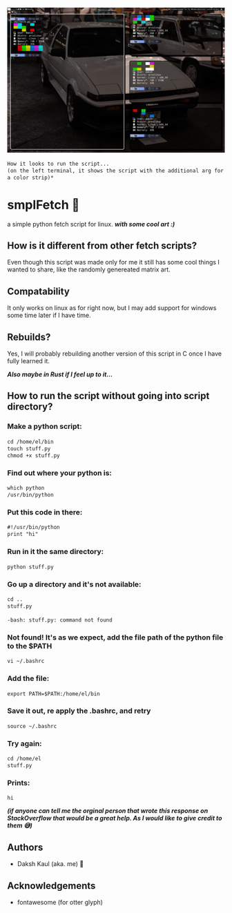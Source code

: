 ![smpleFetch](https://github.com/DriftingOtter/smplfetch/blob/main/smplfetch_Useage.png)
```
How it looks to run the script...
(on the left terminal, it shows the script with the additional arg for a color strip)*
```

# smplFetch 🍎
a simple python fetch script for linux.
___with some cool art :)___

## How is it different from other fetch scripts?
Even though this script was made only for me it still has some cool things I wanted to share, like the randomly genereated matrix art.

## Compatability
It only works on linux as for right now, but I may add support for windows some time later if I have time.

## Rebuilds?
Yes, I will probably rebuilding another version of this script in C once I have fully learned it.

___Also maybe in Rust if I feel up to it...___

## How to run the script without going into script directory?

### Make a python script:
```
cd /home/el/bin
touch stuff.py
chmod +x stuff.py
```

### Find out where your python is:
```
which python
/usr/bin/python
```

### Put this code in there:
```
#!/usr/bin/python
print "hi"
```

### Run in it the same directory:
```
python stuff.py
```

### Go up a directory and it's not available:
```
cd ..
stuff.py

-bash: stuff.py: command not found
```

### Not found! It's as we expect, add the file path of the python file to the $PATH
```
vi ~/.bashrc
```

### Add the file:
```
export PATH=$PATH:/home/el/bin
```

### Save it out, re apply the .bashrc, and retry
```
source ~/.bashrc
```

### Try again:
```
cd /home/el
stuff.py
```

### Prints:
```
hi
```

___(if anyone can tell me the orginal person that wrote this response on StackOverflow that would be a great help. As I would like to give credit to them 😅)___

## Authors
- Daksh Kaul (aka. me) 🦦

## Acknowledgements
- fontawesome (for otter glyph) 

